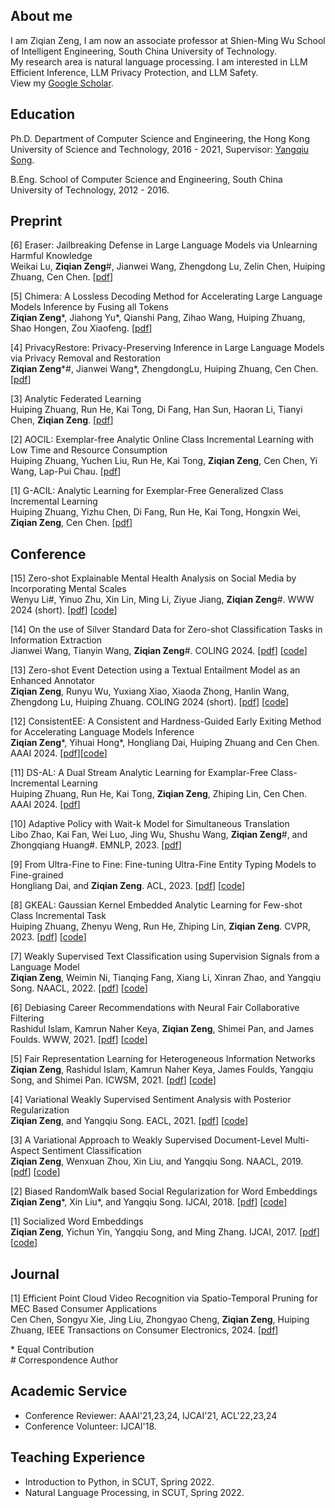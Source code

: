 ## About me

I am Ziqian Zeng, I am now an associate professor at Shien-Ming Wu School of Intelligent Engineering, South China University of Technology. \
My research area is natural language processing. I am interested in LLM Efficient Inference, LLM Privacy Protection, and LLM Safety. \
View my [Google Scholar](https://scholar.google.com/citations?user=fuOr3nAAAAAJ&hl=en).

## Education
Ph.D. Department of Computer Science and Engineering, the Hong Kong University of Science and Technology, 2016 - 2021, Supervisor: [Yangqiu Song](https://www.cse.ust.hk/~yqsong/). 

B.Eng. School of Computer Science and Engineering, South China University of Technology, 2012 - 2016.


## Preprint
[6] Eraser: Jailbreaking Defense in Large Language Models via Unlearning Harmful Knowledge \
Weikai Lu, **Ziqian Zeng**\#, Jianwei Wang, Zhengdong Lu, Zelin Chen, Huiping Zhuang, Cen Chen. [[pdf](https://arxiv.org/abs/2404.05880)]

[5] Chimera: A Lossless Decoding Method for Accelerating Large Language Models Inference by Fusing all Tokens \
**Ziqian Zeng**\*, Jiahong Yu\*, Qianshi Pang, Zihao Wang, Huiping Zhuang, Shao Hongen, Zou Xiaofeng. [[pdf](https://arxiv.org/abs/2402.15758)]

[4] PrivacyRestore: Privacy-Preserving Inference in Large Language Models via Privacy Removal and Restoration \
**Ziqian Zeng**\*\#, Jianwei Wang\*, ZhengdongLu, Huiping Zhuang, Cen Chen. [[pdf](https://arxiv.org/abs/2406.01394)]

[3] Analytic Federated Learning \
Huiping Zhuang, Run He, Kai Tong, Di Fang, Han Sun, Haoran Li, Tianyi Chen, **Ziqian Zeng**. [[pdf](https://arxiv.org/abs/2405.16240)]

[2] AOCIL: Exemplar-free Analytic Online Class Incremental Learning with Low Time and Resource Consumption \
Huiping Zhuang, Yuchen Liu, Run He, Kai Tong, **Ziqian Zeng**, Cen Chen, Yi Wang, Lap-Pui Chau. [[pdf](https://arxiv.org/abs/2403.15751)]

[1] G-ACIL: Analytic Learning for Exemplar-Free Generalized Class Incremental Learning \
Huiping Zhuang, Yizhu Chen, Di Fang, Run He, Kai Tong, Hongxin Wei, **Ziqian Zeng**, Cen Chen. [[pdf](https://arxiv.org/abs/2403.15706)]

## Conference
[15] 
Zero-shot Explainable Mental Health Analysis on Social Media by Incorporating Mental Scales \
Wenyu Li\#, Yinuo Zhu, Xin Lin, Ming Li, Ziyue Jiang, **Ziqian Zeng**\#. WWW 2024 (short). [[pdf](https://dl.acm.org/doi/abs/10.1145/3589335.3651584)] [[code](https://github.com/w-y-li/MAIMS)]

[14] On the use of Silver Standard Data for Zero-shot Classification Tasks in Information Extraction \
Jianwei Wang, Tianyin Wang, **Ziqian Zeng**\#. COLING 2024. [[pdf](https://aclanthology.org/2024.lrec-main.1088.pdf)] [[code](https://github.com/ZeroNLP/Clean_LaVe)]

[13] Zero-shot Event Detection using a Textual Entailment Model as an
Enhanced Annotator \
**Ziqian Zeng**, Runyu Wu, Yuxiang Xiao, Xiaoda Zhong, Hanlin Wang, Zhengdong Lu, Huiping Zhuang. COLING 2024 (short). [[pdf](https://aclanthology.org/2024.lrec-main.1552/)] [[code](https://github.com/ZeroNLP/ZS_TE)]

[12] ConsistentEE: A Consistent and Hardness-Guided Early Exiting Method for Accelerating Language Models Inference \
**Ziqian Zeng**\*, Yihuai Hong\*, Hongliang Dai, Huiping Zhuang and Cen Chen. AAAI 2024. [[pdf](https://arxiv.org/abs/2312.11882)][[code](https://github.com/ZeroNLP/ConsistentEE)]

[11] DS-AL: A Dual Stream Analytic Learning for Examplar-Free Class-Incremental Learning \
Huiping Zhuang, Run He, Kai Tong, **Ziqian Zeng**, Zhiping Lin, Cen Chen. AAAI 2024. [[pdf](https://arxiv.org/abs/2403.17503)]

[10] Adaptive Policy with Wait-k Model for Simultaneous Translation \
Libo Zhao, Kai Fan, Wei Luo, Jing Wu, Shushu Wang, **Ziqian Zeng**\#, and Zhongqiang Huang\#. EMNLP, 2023. [[pdf](https://aclanthology.org/2023.emnlp-main.293.pdf)]

[9] From Ultra-Fine to Fine: Fine-tuning Ultra-Fine Entity Typing Models to Fine-grained \
Hongliang Dai, and **Ziqian Zeng**. ACL, 2023. [[pdf](https://aclanthology.org/2023.acl-long.126.pdf)] [[code](https://github.com/hldai/fivefine)]

[8] GKEAL: Gaussian Kernel Embedded Analytic Learning for Few-shot Class Incremental Task \
Huiping Zhuang, Zhenyu Weng, Run He, Zhiping Lin, **Ziqian Zeng**. CVPR, 2023. [[pdf](https://openreview.net/attachment?id=a8wihaFAuH&name=camera-ready_PDF)] [[code](https://github.com/ZHUANGHP/Analytic-continual-learning)]

[7] Weakly Supervised Text Classification using Supervision Signals from a Language Model \
**Ziqian Zeng**, Weimin Ni, Tianqing Fang, Xiang Li, Xinran Zhao, and Yangqiu Song. NAACL, 2022. [[pdf](https://arxiv.org/abs/2205.06604)] [[code](https://github.com/HKUST-KnowComp/WDDC)]

[6] Debiasing Career Recommendations with Neural Fair Collaborative Filtering \
Rashidul Islam, Kamrun Naher Keya, **Ziqian Zeng**, Shimei Pan, and James Foulds. WWW, 2021. [[pdf](https://dl.acm.org/doi/10.1145/3442381.3449904)] [[code](https://github.com/rashid-islam/nfcf)]

[5] Fair Representation Learning for Heterogeneous Information Networks \
**Ziqian Zeng**, Rashidul Islam, Kamrun Naher Keya, James Foulds, Yangqiu Song, and Shimei Pan. ICWSM, 2021.  [[pdf](https://arxiv.org/abs/2104.08769)] [[code](https://github.com/ZiqianZENG/Fair_HIN)]

[4] Variational Weakly Supervised Sentiment Analysis with Posterior Regularization \
**Ziqian Zeng**, and Yangqiu Song. EACL, 2021. [[pdf](https://arxiv.org/abs/2104.08779)] [[code](https://github.com/ZiqianZENG/VWS-PR)]

[3] A Variational Approach to Weakly Supervised Document-Level Multi-Aspect Sentiment Classification \
**Ziqian Zeng**, Wenxuan Zhou, Xin Liu, and Yangqiu Song. NAACL, 2019. [[pdf](https://aclanthology.org/N19-1036/)] [[code](https://github.com/ZiqianZENG/VWS-DMSC)]

[2] Biased RandomWalk based Social Regularization for Word Embeddings \
**Ziqian Zeng**\*, Xin Liu\*, and Yangqiu Song. IJCAI, 2018. [[pdf](https://www.ijcai.org/proceedings/2018/0634.pdf)] [[code](https://github.com/HKUST-KnowComp/SRBRW)]

[1] Socialized Word Embeddings \
**Ziqian Zeng**, Yichun Yin, Yangqiu Song, and Ming Zhang. IJCAI, 2017. [[pdf](https://www.ijcai.org/proceedings/2017/0547.pdf)] [[code](https://github.com/ZiqianZENG/SocializedWordEmbeddings)]

## Journal
[1] Efficient Point Cloud Video Recognition via Spatio-Temporal Pruning for MEC Based Consumer Applications \
Cen Chen, Songyu Xie, Jing Liu, Zhongyao Cheng, **Ziqian Zeng**, Huiping Zhuang, IEEE Transactions on Consumer Electronics, 2024. [[pdf](https://ieeexplore.ieee.org/abstract/document/10433077)]

\* Equal Contribution \
\# Correspondence Author

## Academic Service

- Conference Reviewer: AAAI'21,23,24, IJCAI'21, ACL'22,23,24
- Conference Volunteer: IJCAI'18.

## Teaching Experience

- Introduction to Python, in SCUT, Spring 2022.
- Natural Language Processing, in SCUT, Spring 2022.
